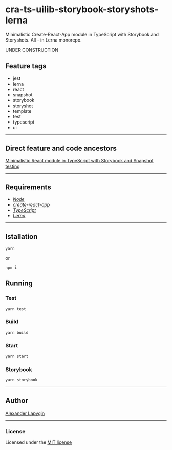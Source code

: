# cra-ts-uilib-storybook-storyshots-lerna

Minimalistic Create-React-App module in TypeScript with Storybook and Storyshots. All - in Lerna monorepo.

UNDER CONSTRUCTION

## Feature tags

- jest
- lerna
- react
- snapshot
- storybook
- storyshot
- template
- test
- typescript
- ui

---

## Direct feature and code ancestors

[Minimalistic React module in TypeScript with Storybook and Snapshot testing](https://github.com/softspider/react-ts-storybook-storyshots)

---

## Requirements

* [*Node*](https://nodejs.org/en/download/package-manager/)
* [*create-react-app*](https://facebook.github.io/create-react-app/)
* [*TypeScript*](https://www.typescriptlang.org/)
* [*Lerna*](https://lerna.js.org/)

---

## Istallation

```sh
yarn
```

or

```sh
npm i
```


## Running

### Test

```sh
yarn test
```

### Build

```sh
yarn build
```

### Start

```sh
yarn start
```

### Storybook

```sh
yarn storybook
```

---

## Author

[Alexander Lapygin](https://github.com/AlexanderLapygin)

---

### License

Licensed under the [MIT license](./LICENSE)
